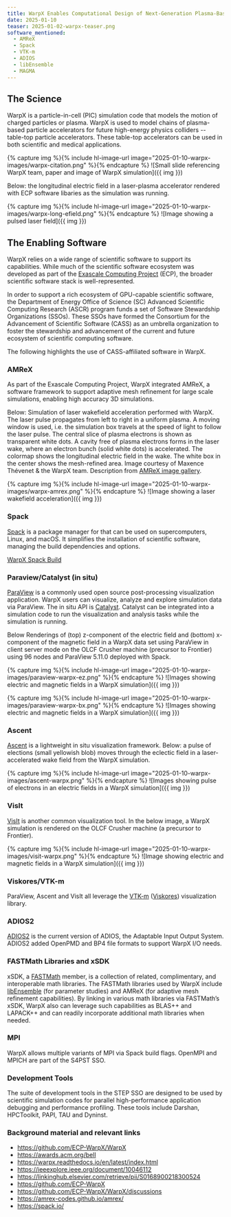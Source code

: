 ```yaml
---
title: WarpX Enables Computational Design of Next-Generation Plasma-Based Accelerators
date: 2025-01-10
teaser: 2025-01-02-warpx-teaser.png
software_mentioned:
  - AMReX
  - Spack
  - VTK-m
  - ADIOS
  - libEnsemble
  - MAGMA
---
```

## The Science

WarpX is a particle-in-cell (PIC) simulation code that models the motion of charged particles or plasma.  WarpX is used to model chains of plasma-based particle accelerators for future high-energy physics colliders -- table-top particle accelerators.  These table-top accelerators can be used in both scientific and medical applications.  

{% capture img %}{% include hl-image-url image="2025-01-10-warpx-images/warpx-citation.png" %}{% endcapture %}
![Small slide referencing WarpX team, paper and image of WarpX simulation]({{ img }})

Below: the longitudinal electric field in a laser-plasma accelerator rendered with ECP software libaries as the simulation was running.

{% capture img %}{% include hl-image-url image="2025-01-10-warpx-images/warpx-long-efield.png" %}{% endcapture %}
![Image showing a pulsed laser field]({{ img }})

## The Enabling Software

WarpX relies on a wide range of scientific software to support its capabilities.  While much of the scientific software ecosystem was developed as part of the [Exascale Computing Project](https://www.exascaleproject.org/) (ECP), the broader scientific software stack is well-represented.  

In order to support a rich ecosystem of GPU-capable scientific software, the Department of Energy Office of Science (SC) Advanced Scientific Computing Research (ASCR) program funds a set of Software Stewardship Organizations (SSOs).  These SSOs have formed the Consortium for the Advancement of Scientific Software (CASS) as an umbrella organization to foster the stewardship and advancement of the current and future ecosystem of scientific computing software.  

The following highlights the use of CASS-affiliated software in WarpX.  

### AMReX

As part of the Exascale Computing Project, WarpX integrated AMReX, a software framework to support adaptive mesh refinement for large scale simulations, enabling high accuracy 3D simulations.  

Below: Simulation of laser wakefield acceleration performed with WarpX. The laser pulse propagates from left to right in a uniform plasma. A moving window is used, i.e. the simulation box travels at the speed of light to follow the laser pulse. The central slice of plasma electrons is shown as transparent white dots. A cavity free of plasma electrons forms in the laser wake, where an electron bunch (solid white dots) is accelerated. The colormap shows the longitudinal electric field in the wake. The white box in the center shows the mesh-refined area.  Image courtesy of Maxence Thévenet & the WarpX team.  Description from [AMReX image gallery](https://amrex-codes.github.io/amrex/gallery.html).

{% capture img %}{% include hl-image-url image="2025-01-10-warpx-images/warpx-amrex.png" %}{% endcapture %}
![Image showing a laser wakefield acceleration]({{ img }})

### Spack

[Spack](https://spack.io/) is a package manager for that can be used on supercomputers, Linux, and macOS. It simplifies the installation of scientific software, managing the build dependencies and options.  

[WarpX Spack Build](https://packages.spack.io/package.html?name=warpx)

### Paraview/Catalyst (in situ)

[ParaView](https://paraview.org/) is a commonly used open source post-processing visualization application. WarpX users can visualize, analyze and explore simulation data via ParaView.   The in situ API is [Catalyst](https://www.paraview.org/insitu/).  Catalyst can be integrated into a simulation code to run the visualization and analysis tasks while the simulation is running.

Below Renderings of (top) z-component of the electric field and (bottom) x-component of the magnetic field in a WarpX data set using ParaView in client server mode on the OLCF Crusher machine (precursor to Frontier) using 96 nodes and ParaView 5.11.0 deployed with Spack.

{% capture img %}{% include hl-image-url image="2025-01-10-warpx-images/paraview-warpx-ez.png" %}{% endcapture %}
![Images showing electric and magnetic fields in a WarpX simulation]({{ img }}) 

{% capture img %}{% include hl-image-url image="2025-01-10-warpx-images/paraview-warpx-bx.png" %}{% endcapture %}
![Images showing electric and magnetic fields in a WarpX simulation]({{ img }})

### Ascent

[Ascent](https://ascent.readthedocs.io/en/latest/) is a lightweight in situ visualization framework.  Below: a pulse of elections (small yellowish blob) moves through the eclectic field in a laser-accelerated wake field from the WarpX simulation.  

{% capture img %}{% include hl-image-url image="2025-01-10-warpx-images/ascent-warpx.png" %}{% endcapture %}
![Images showing pulse of electrons in an electric fields in a WarpX simulation]({{ img }})

### VisIt

[VisIt](https://visit-dav.github.io/visit-website/index.html) is another common visualization tool.  In the below image, a WarpX simulation is rendered on the OLCF Crusher machine (a precursor to Frontier).  

{% capture img %}{% include hl-image-url image="2025-01-10-warpx-images/visit-warpx.png" %}{% endcapture %}
![Image showing electric and magnetic fields in a WarpX simulation]({{ img }})

### Viskores/VTK-m

ParaView, Ascent and VisIt all leverage the [VTK-m](https://m.vtk.org/) ([Viskores](https://github.com/Viskores/viskores)) visualization library.  

### ADIOS2

[ADIOS2](https://adios2.readthedocs.io/en/v2.10.2/) is the current version of ADIOS, the Adaptable Input Output System.  ADIOS2 added OpenPMD and BP4 file formats to support WarpX I/O needs.  

### FASTMath Libraries and xSDK

xSDK, a [FASTMath](https://scidac5-fastmath.lbl.gov/) member, is a collection of related, complimentary, and interoperable math libraries.  The FASTMath libraries used by WarpX include [libEnsemble](https://libensemble.readthedocs.io/en/main/) (for parameter studies) and AMReX (for adaptive mesh refinement capabilities).  By linking in various math libraries via FASTMath’s xSDK, WarpX also can leverage such capabilities as BLAS++ and LAPACK++ and can readily incorporate additional math libraries when needed.

### MPI

WarpX allows multiple variants of MPI via Spack build flags.  OpenMPI and MPICH are part of the S4PST SSO.  

### Development Tools

The suite of development tools in the STEP SSO are designed to be used by scientific simulation codes for parallel high-performance application debugging and performance profiling.  These tools include Darshan, HPCToolkit, PAPI, TAU and Dyninst.  

### Background material and relevant links

- <https://github.com/ECP-WarpX/WarpX>
- <https://awards.acm.org/bell>
- <https://warpx.readthedocs.io/en/latest/index.html>
- <https://ieeexplore.ieee.org/document/10046112>
- <https://linkinghub.elsevier.com/retrieve/pii/S0168900218300524>
- <https://github.com/ECP-WarpX>
- <https://github.com/ECP-WarpX/WarpX/discussions>
- <https://amrex-codes.github.io/amrex/>
- <https://spack.io/>
